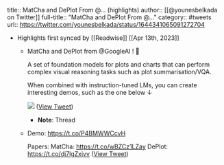 title:: MatCha and DePlot From @... (highlights)
author:: [[@younesbelkada on Twitter]]
full-title:: "MatCha and DePlot From @..."
category:: #tweets
url:: https://twitter.com/younesbelkada/status/1644341065091272704

- Highlights first synced by [[Readwise]] [[Apr 13th, 2023]]
	- MatCha and DePlot from @GoogleAI ! 🧠
	  
	  A set of foundation models for plots and charts that can perform complex visual reasoning tasks such as plot summarisation/VQA.
	  
	  When combined with instruction-tuned LMs, you can create interesting demos, such as the one below ↓ 
	  
	  ![](https://pbs.twimg.com/media/FtHfe7oaYAY3pLc.jpg) ([View Tweet](https://twitter.com/younesbelkada/status/1644341065091272704))
		- **Note**: Thread
	- Demo: https://t.co/P4BMWWCcvH
	  
	  Papers:
	    MatCha: https://t.co/wBZCz1LZay
	    DePlot: https://t.co/dj7lgZxjvv ([View Tweet](https://twitter.com/younesbelkada/status/1644341068241186818))